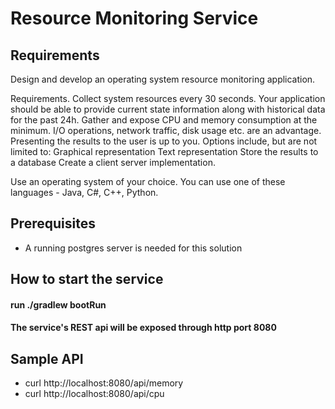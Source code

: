 # Resource Monitoring Service
## Requirements

Design and develop an operating system resource monitoring application.

Requirements.
Collect system resources every 30 seconds. Your application should be able to provide current state information along with historical data for the past 24h.
Gather and expose CPU and memory consumption at the minimum. I/O operations, network traffic, disk usage etc. are an advantage.
Presenting the results to the user is up to you. Options include, but are not limited to:
Graphical representation
Text representation
Store the results to a database
Create a client server implementation.


Use an operating system of your choice.
You can use one of these languages - Java, C#, C++, Python.

## Prerequisites
* A running postgres server is needed for this solution

## How to start the service
#### run ./gradlew bootRun
#### The service's REST api will be exposed through http port 8080

## Sample API
* curl http://localhost:8080/api/memory
* curl http://localhost:8080/api/cpu